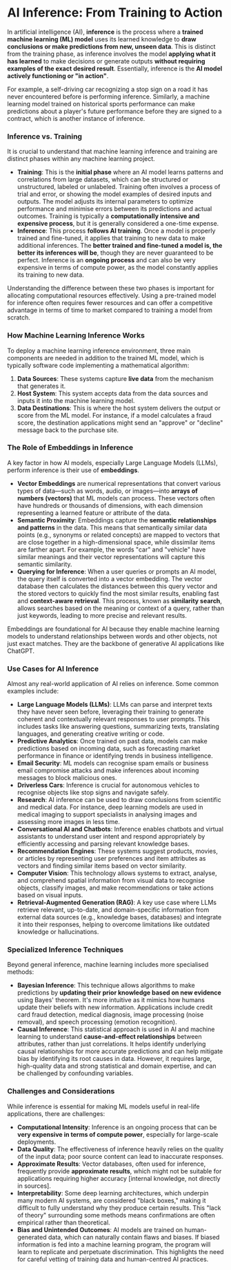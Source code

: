 # AI Inference: From Training to Action

In artificial intelligence (AI), **inference** is the process where a **trained machine learning (ML) model** uses its learned knowledge to **draw conclusions or make predictions from new, unseen data**. This is distinct from the training phase, as inference involves the model **applying what it has learned** to make decisions or generate outputs **without requiring examples of the exact desired result**. Essentially, inference is the **AI model actively functioning or "in action"**.

For example, a self-driving car recognizing a stop sign on a road it has never encountered before is performing inference. Similarly, a machine learning model trained on historical sports performance can make predictions about a player's future performance before they are signed to a contract, which is another instance of inference.

### Inference vs. Training

It is crucial to understand that machine learning inference and training are distinct phases within any machine learning project.

- **Training**: This is the **initial phase** where an AI model learns patterns and correlations from large datasets, which can be structured or unstructured, labeled or unlabeled. Training often involves a process of trial and error, or showing the model examples of desired inputs and outputs. The model adjusts its internal parameters to optimize performance and minimise errors between its predictions and actual outcomes. Training is typically a **computationally intensive and expensive process**, but it is generally considered a one-time expense.
- **Inference**: This process **follows AI training**. Once a model is properly trained and fine-tuned, it applies that training to new data to make additional inferences. The **better trained and fine-tuned a model is, the better its inferences will be**, though they are never guaranteed to be perfect. Inference is an **ongoing process** and can also be very expensive in terms of compute power, as the model constantly applies its training to new data.

Understanding the difference between these two phases is important for allocating computational resources effectively. Using a pre-trained model for inference often requires fewer resources and can offer a competitive advantage in terms of time to market compared to training a model from scratch.

### How Machine Learning Inference Works

To deploy a machine learning inference environment, three main components are needed in addition to the trained ML model, which is typically software code implementing a mathematical algorithm:

1. **Data Sources**: These systems capture **live data** from the mechanism that generates it.
2. **Host System**: This system accepts data from the data sources and inputs it into the machine learning model.
3. **Data Destinations**: This is where the host system delivers the output or score from the ML model. For instance, if a model calculates a fraud score, the destination applications might send an "approve" or "decline" message back to the purchase site.

### The Role of Embeddings in Inference

A key factor in how AI models, especially Large Language Models (LLMs), perform inference is their use of **embeddings**.

- **Vector Embeddings** are numerical representations that convert various types of data—such as words, audio, or images—into **arrays of numbers (vectors)** that ML models can process. These vectors often have hundreds or thousands of dimensions, with each dimension representing a learned feature or attribute of the data.
- **Semantic Proximity**: Embeddings capture the **semantic relationships and patterns** in the data. This means that semantically similar data points (e.g., synonyms or related concepts) are mapped to vectors that are close together in a high-dimensional space, while dissimilar items are farther apart. For example, the words "car" and "vehicle" have similar meanings and their vector representations will capture this semantic similarity.
- **Querying for Inference**: When a user queries or prompts an AI model, the query itself is converted into a vector embedding. The vector database then calculates the distances between this query vector and the stored vectors to quickly find the most similar results, enabling fast and **context-aware retrieval**. This process, known as **similarity search**, allows searches based on the meaning or context of a query, rather than just keywords, leading to more precise and relevant results.

Embeddings are foundational for AI because they enable machine learning models to understand relationships between words and other objects, not just exact matches. They are the backbone of generative AI applications like ChatGPT.

### Use Cases for AI Inference

Almost any real-world application of AI relies on inference. Some common examples include:

- **Large Language Models (LLMs)**: LLMs can parse and interpret texts they have never seen before, leveraging their training to generate coherent and contextually relevant responses to user prompts. This includes tasks like answering questions, summarizing texts, translating languages, and generating creative writing or code.
- **Predictive Analytics**: Once trained on past data, models can make predictions based on incoming data, such as forecasting market performance in finance or identifying trends in business intelligence.
- **Email Security**: ML models can recognise spam emails or business email compromise attacks and make inferences about incoming messages to block malicious ones.
- **Driverless Cars**: Inference is crucial for autonomous vehicles to recognise objects like stop signs and navigate safely.
- **Research**: AI inference can be used to draw conclusions from scientific and medical data. For instance, deep learning models are used in medical imaging to support specialists in analysing images and assessing more images in less time.
- **Conversational AI and Chatbots**: Inference enables chatbots and virtual assistants to understand user intent and respond appropriately by efficiently accessing and parsing relevant knowledge bases.
- **Recommendation Engines**: These systems suggest products, movies, or articles by representing user preferences and item attributes as vectors and finding similar items based on vector similarity.
- **Computer Vision**: This technology allows systems to extract, analyse, and comprehend spatial information from visual data to recognise objects, classify images, and make recommendations or take actions based on visual inputs.
- **Retrieval-Augmented Generation (RAG)**: A key use case where LLMs retrieve relevant, up-to-date, and domain-specific information from external data sources (e.g., knowledge bases, databases) and integrate it into their responses, helping to overcome limitations like outdated knowledge or hallucinations.

### Specialized Inference Techniques

Beyond general inference, machine learning includes more specialised methods:

- **Bayesian Inference**: This technique allows algorithms to make predictions by **updating their prior knowledge based on new evidence** using Bayes' theorem. It's more intuitive as it mimics how humans update their beliefs with new information. Applications include credit card fraud detection, medical diagnosis, image processing (noise removal), and speech processing (emotion recognition).
- **Causal Inference**: This statistical approach is used in AI and machine learning to understand **cause-and-effect relationships** between attributes, rather than just correlations. It helps identify underlying causal relationships for more accurate predictions and can help mitigate bias by identifying its root causes in data. However, it requires large, high-quality data and strong statistical and domain expertise, and can be challenged by confounding variables.

### Challenges and Considerations

While inference is essential for making ML models useful in real-life applications, there are challenges:

- **Computational Intensity**: Inference is an ongoing process that can be **very expensive in terms of compute power**, especially for large-scale deployments.
- **Data Quality**: The effectiveness of inference heavily relies on the quality of the input data; poor source content can lead to inaccurate responses.
- **Approximate Results**: Vector databases, often used for inference, frequently provide **approximate results**, which might not be suitable for applications requiring higher accuracy [internal knowledge, not directly in sources].
- **Interpretability**: Some deep learning architectures, which underpin many modern AI systems, are considered "black boxes," making it difficult to fully understand why they produce certain results. This "lack of theory" surrounding some methods means confirmations are often empirical rather than theoretical.
- **Bias and Unintended Outcomes**: AI models are trained on human-generated data, which can naturally contain flaws and biases. If biased information is fed into a machine learning program, the program will learn to replicate and perpetuate discrimination. This highlights the need for careful vetting of training data and human-centred AI practices.